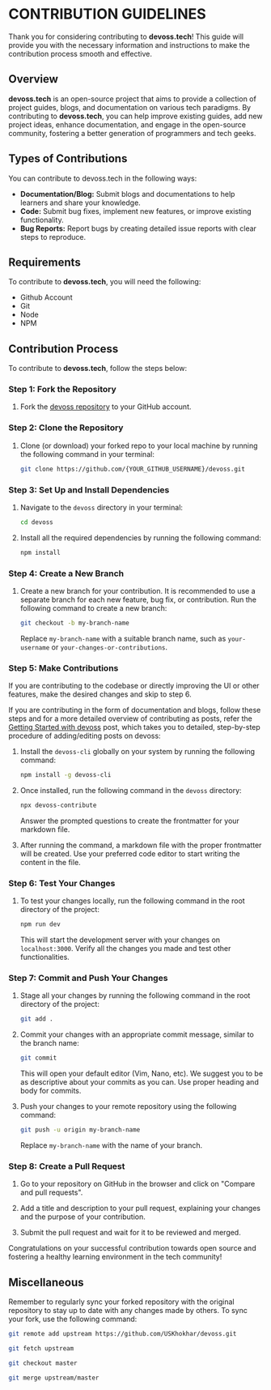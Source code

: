CONTRIBUTION GUIDELINES
=======================

Thank you for considering contributing to **devoss.tech**! This guide will provide you with the necessary information and instructions to make the contribution process smooth and effective.

Overview
---

**devoss.tech** is an open-source project that aims to provide a collection of project guides, blogs, and documentation on various tech paradigms. By contributing to **devoss.tech**, you can help improve existing guides, add new project ideas, enhance documentation, and engage in the open-source community, fostering a better generation of programmers and tech geeks.

Types of Contributions
---

You can contribute to devoss.tech in the following ways:

*   **Documentation/Blog:** Submit blogs and documentations to help learners and share your knowledge.
*   **Code:** Submit bug fixes, implement new features, or improve existing functionality.
*   **Bug Reports:** Report bugs by creating detailed issue reports with clear steps to reproduce.

Requirements
---

To contribute to **devoss.tech**, you will need the following:

*   Github Account
*   Git
*   Node
*   NPM

Contribution Process
---

To contribute to **devoss.tech**, follow the steps below:

### Step 1: Fork the Repository

1.  Fork the [devoss repository](https://github.com/USKhokhar/devoss) to your GitHub account.

### Step 2: Clone the Repository

1.  Clone (or download) your forked repo to your local machine by running the following command in your terminal:
    
    
    ```bash
    git clone https://github.com/{YOUR_GITHUB_USERNAME}/devoss.git
    ```
    

### Step 3: Set Up and Install Dependencies

1.  Navigate to the `devoss` directory in your terminal:
    
    ```bash
    cd devoss
    ```
    
2.  Install all the required dependencies by running the following command:
    
    ```bash
    npm install
    ```
    

### Step 4: Create a New Branch

1.  Create a new branch for your contribution. It is recommended to use a separate branch for each new feature, bug fix, or contribution. Run the following command to create a new branch:
    
    ```bash
    git checkout -b my-branch-name
    ```
    
    Replace `my-branch-name` with a suitable branch name, such as `your-username` or `your-changes-or-contributions`.

### Step 5: Make Contributions

If you are contributing to the codebase or directly improving the UI or other features, make the desired changes and skip to step 6.

If you are contributing in the form of documentation and blogs, follow these steps and for a more detailed overview of contributing as posts, refer the [Getting Started with devoss](https://www.devoss.tech/posts/getting-started-with-devoss) post, which takes you to detailed, step-by-step procedure of adding/editing posts on devoss:

1.  Install the `devoss-cli` globally on your system by running the following command:
    
    ```bash
    npm install -g devoss-cli
    ```
    
2.  Once installed, run the following command in the `devoss` directory:
    
    ```bash
    npx devoss-contribute
    ```
    
    Answer the prompted questions to create the frontmatter for your markdown file.
    
3.  After running the command, a markdown file with the proper frontmatter will be created. Use your preferred code editor to start writing the content in the file.
    

### Step 6: Test Your Changes

1.  To test your changes locally, run the following command in the root directory of the project:
    
    ```bash
    npm run dev
    ```
    
    This will start the development server with your changes on `localhost:3000`. Verify all the changes you made and test other functionalities.

### Step 7: Commit and Push Your Changes

1.  Stage all your changes by running the following command in the root directory of the project:
    
    ```bash
    git add .
    ```
    
2.  Commit your changes with an appropriate commit message, similar to the branch name:
    
    ```bash
    git commit
    ```

    This will open your default editor (Vim, Nano, etc). We suggest you to be as descriptive about your commits as you can. Use proper heading and body for commits.
    
3.  Push your changes to your remote repository using the following command:

    ```bash
    git push -u origin my-branch-name
    ```
    
    Replace `my-branch-name` with the name of your branch.
    

### Step 8: Create a Pull Request

1.  Go to your repository on GitHub in the browser and click on "Compare and pull requests".
    
2.  Add a title and description to your pull request, explaining your changes and the purpose of your contribution.
    
3.  Submit the pull request and wait for it to be reviewed and merged.
    

Congratulations on your successful contribution towards open source and fostering a healthy learning environment in the tech community!

Miscellaneous
---

Remember to regularly sync your forked repository with the original repository to stay up to date with any changes made by others. To sync your fork, use the following command:

```bash
git remote add upstream https://github.com/USKhokhar/devoss.git 

git fetch upstream 

git checkout master 

git merge upstream/master
```
